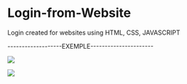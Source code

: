 # Login-from-Website
  Login created for websites using HTML, CSS, JAVASCRIPT


  -------------------EXEMPLE----------------------

  ![](/home/matheus/Desktop/pp.jpeg)
  
  <img src="/home/matheus/Desktop/login.png">
 

